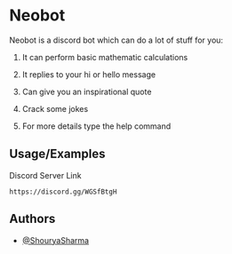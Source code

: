 # Neobot

Neobot is a discord bot which can do a lot of stuff for you:

1. It can perform basic mathematic calculations

2. It replies to your hi or hello message

3. Can give you an inspirational quote

4. Crack some jokes

5. For more details type the help command


## Usage/Examples
Discord Server Link
```link
https://discord.gg/WGSfBtgH
```

  
## Authors

- [@ShouryaSharma](https://www.github.com/ShouryaSharma277)
